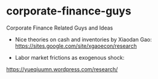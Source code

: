 # corporate-finance-guys
Corporate Finance Related Guys and Ideas



- Nice theories on cash and inventories by Xiaodan Gao:  
https://sites.google.com/site/xgaoecon/research

- Labor market frictions as exogenous shock: 

https://yueqiuumn.wordpress.com/research/
